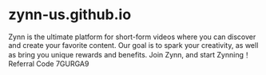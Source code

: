 # zynn-us.github.io
Zynn is the ultimate platform for short-form videos where you can discover and create your favorite content. Our goal is to spark your creativity, as well as bring you unique rewards and benefits. Join Zynn, and start Zynning！Referral Code 7GURGA9
